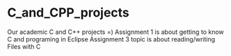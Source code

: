 # C_and_CPP_projects
Our academic C and C++ projects =)
Assignment 1 is about getting to know C and programing in Eclipse
Assignment 3 topic is about reading/writing Files with C
